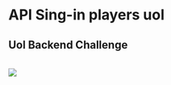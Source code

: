 # API Sing-in players uol
## Uol Backend Challenge
<br />
<img aling="center" all="java" src="https://img.shields.io/badge/Java-ED8B00?style=for-the-badge&logo=openjdk&logoColor=white" />
